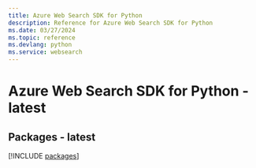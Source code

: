 ```yaml
---
title: Azure Web Search SDK for Python
description: Reference for Azure Web Search SDK for Python
ms.date: 03/27/2024
ms.topic: reference
ms.devlang: python
ms.service: websearch
---
```

# Azure Web Search SDK for Python - latest
## Packages - latest
[!INCLUDE [packages](web-search-index.md)]